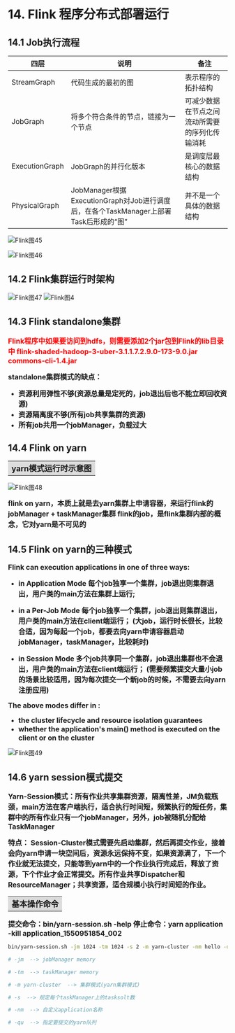 # 14. Flink 程序分布式部署运行


## 14.1 Job执行流程

| 四层           | 说明                                                         | 备注                                           |
| -------------- | ------------------------------------------------------------ | ---------------------------------------------- |
| StreamGraph    | 代码生成的最初的图                                           | 表示程序的拓扑结构                             |
| JobGraph       | 将多个符合条件的节点，链接为一个节点                         | 可减少数据在节点之间流动所需要的序列化传输消耗 |
| ExecutionGraph | JobGraph的并行化版本                                         | 是调度层最核心的数据结构                       |
| PhysicalGraph  | JobManager根据ExecutionGraph对Job进行调度后，在各个TaskManager上部署Task后形成的“图” | 并不是一个具体的数据结构                       |

![Flink图45](https://cdn.jsdelivr.net/gh/YiYuTET/ImageStorage/202304131943903.jpg)

![Flink图46](https://cdn.jsdelivr.net/gh/YiYuTET/ImageStorage/202304131943426.jpg)



## 14.2 Flink集群运行时架构

![Flink图47](https://cdn.jsdelivr.net/gh/YiYuTET/ImageStorage/202304131944326.jpeg)
![Flink图4](https://cdn.jsdelivr.net/gh/YiYuTET/ImageStorage/202304131944120.png)




## 14.3 Flink standalone集群

<font color=Red size=3><b>Flink程序中如果要访问到hdfs，则需要添加2个jar包到Flink的lib目录中
flink-shaded-hadoop-3-uber-3.1.1.7.2.9.0-173-9.0.jar
commons-cli-1.4.jar
</b></font>

<font size=3><b>standalone集群模式的缺点：</b></font>

- <font size=3><b>资源利用弹性不够(资源总量是定死的，job退出后也不能立即回收资源)</b></font>
- <font size=3><b>资源隔离度不够(所有job共享集群的资源)</b></font>
- <font size=3><b>所有job共用一个jobManager，负载过大</b></font>



## 14.4 Flink on yarn

<table><tr><td bgcolor=Gainsboro><font size=4><b>yarn模式运行时示意图</td></tr></table>

![Flink图48](https://cdn.jsdelivr.net/gh/YiYuTET/ImageStorage/202304131944579.jpeg)

<font size=3><b>flink on yarn，本质上就是去yarn集群上申请容器，来运行flink的jobManager + taskManager集群
flink的job，是flink集群内部的概念，它对yarn是不可见的
</b></font>



## 14.5 Flink on yarn的三种模式

<font size=3><b>Flink can execution applications in one of three ways:</b></font>

- <font size=3><b>in Application Mode</b></font>
<font size=3><b>每个job独享一个集群，job退出则集群退出，用户类的main方法在集群上运行;</b></font>

- <font size=3><b>in a Per-Job Mode</b></font>
<font size=3><b>每个job独享一个集群，job退出则集群退出，用户类的main方法在client端运行；</b></font>
<font size=3><b>(大job，运行时长很长，比较合适，因为每起一个job，都要去向yarn申请容器启动jobManager，taskManager，比较耗时)</b></font>

- <font size=3><b>in Session Mode
多个job共享同一个集群，job退出集群也不会退出，用户类的main方法在client端运行；</b></font>
<font size=3><b>(需要频繁提交大量小job的场景比较适用，因为每次提交一个新job的时候，不需要去向yarn注册应用)
</b></font>

<font size=3><b>The above modes differ in :</b></font>

- <font size=3><b>the cluster lifecycle and resource isolation guarantees</b></font>
- <font size=3><b>whether the application's main() method is executed on the client or on the cluster
</b></font>

![Flink图49](https://cdn.jsdelivr.net/gh/YiYuTET/ImageStorage/202304131944182.jpeg)



## 14.6 yarn session模式提交

<font size=3><b>Yarn-Session模式：所有作业共享集群资源，隔离性差，JM负载瓶颈，main方法在客户端执行，适合执行时间短，频繁执行的短任务，集群中的所有作业只有一个jobManager，另外，job被随机分配给TaskManager</b></font>

<font size=3><b>特点：</b></font>
<font size=3><b>Session-Cluster模式需要先启动集群，然后再提交作业，接着会向yarn申请一块空间后，资源永远保持不变，如果资源满了，下一个作业就无法提交，只能等到yarn中的一个作业执行完成后，释放了资源，下个作业才会正常提交。所有作业共享Dispatcher和ResourceManager；共享资源，适合规模小执行时间短的作业。
</b></font>



<table><tr><td bgcolor=Gainsboro><font size=4><b>基本操作命令</td></tr></table>


<font size=3><b>提交命令：bin/yarn-session.sh -help
停止命令：yarn application -kill application_1550951854_002
</b></font>

```sh
bin/yarn-session.sh -jm 1024 -tm 1024 -s 2 -m yarn-cluster -nm hello -qu default

# -jm  --> jobManager memory

# -tm  --> taskManager memory

# -m yarn-cluster  --> 集群模式(yarn集群模式)

# -s  --> 规定每个taskManager上的tasksolt数

# -nm  --> 自定义application名称

# -qu  --> 指定要提交的yarn队列
```